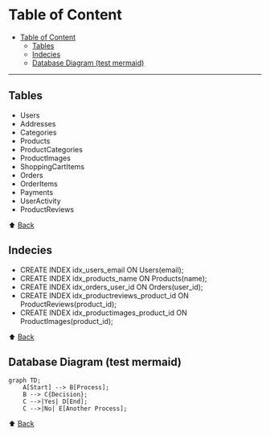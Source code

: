# Table of Content

- [Table of Content](#table-of-content)
  - [Tables](#tables)
  - [Indecies](#indecies)
  - [Database Diagram (test mermaid)](#database-diagram-test-mermaid)

---

## Tables

- Users
- Addresses
- Categories
- Products
- ProductCategories
- ProductImages
- ShoppingCartItems
- Orders
- OrderItems
- Payments
- UserActivity
- ProductReviews

⬆️ [Back](#table-of-content)

## Indecies

- CREATE INDEX idx_users_email ON Users(email);
- CREATE INDEX idx_products_name ON Products(name);
- CREATE INDEX idx_orders_user_id ON Orders(user_id);
- CREATE INDEX idx_productreviews_product_id ON ProductReviews(product_id);
- CREATE INDEX idx_productimages_product_id ON ProductImages(product_id);

⬆️ [Back](#table-of-content)

## Database Diagram (test mermaid)

```mermaid
graph TD;
    A[Start] --> B[Process];
    B --> C{Decision};
    C -->|Yes| D[End];
    C -->|No| E[Another Process];
```

⬆️ [Back](#table-of-content)
